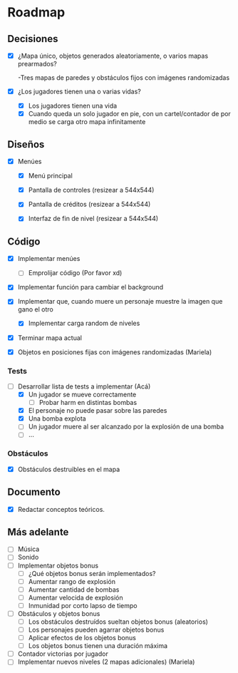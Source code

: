 # Roadmap

## Decisiones

- [x] ¿Mapa único, objetos generados aleatoriamente, o varios mapas prearmados?
  
  -Tres mapas de paredes y obstáculos fijos con imágenes randomizadas

- [x] ¿Los jugadores tienen una o varias vidas?
  - [x] Los jugadores tienen una vida
  - [x] Cuando queda un solo jugador en pie, con un cartel/contador de por medio se carga otro mapa infinitamente

## Diseños

- [x] Menúes
  - [x] Menú principal
  - [x] Pantalla de controles (resizear a 544x544)
  - [x] Pantalla de créditos (resizear a 544x544)
  - [x] Interfaz de fin de nivel (resizear a 544x544)


## Código

- [x] Implementar menúes
  - [ ] Emprolijar código (Por favor xd)
- [x] Implementar función para cambiar el background
- [x] Implementar que, cuando muere un personaje muestre la imagen que gano el otro
  - [x] Implementar carga random de niveles
- [x] Terminar mapa actual
- [x] Objetos en posiciones fijas con imágenes randomizadas (Mariela)


### Tests

- [ ] Desarrollar lista de tests a implementar (Acá)
  - [x] Un jugador se mueve correctamente
    - [ ] Probar harm en distintas bombas
  - [x] El personaje no puede pasar sobre las paredes
  - [x] Una bomba explota
  - [ ] Un jugador muere al ser alcanzado por la explosión de una bomba
  - [ ] ...

### Obstáculos

- [x] Obstáculos destruibles en el mapa

## Documento

- [x] Redactar conceptos teóricos.

## Más adelante

- [ ] Música
- [ ] Sonido
- [ ] Implementar objetos bonus
    - [ ] ¿Qué objetos bonus serán implementados?
    - [ ] Aumentar rango de explosión
    - [ ] Aumentar cantidad de bombas
    - [ ] Aumentar velocida de explosión
    - [ ] Inmunidad por corto lapso de tiempo
- [ ] Obstáculos y objetos bonus
  - [ ] Los obstáculos destruídos sueltan objetos bonus (aleatorios)
  - [ ] Los personajes pueden agarrar objetos bonus
  - [ ] Aplicar efectos de los objetos bonus
  - [ ] Los objetos bonus tienen una duración máxima
- [ ] Contador victorias por jugador
- [ ] Implementar nuevos niveles (2 mapas adicionales) (Mariela)